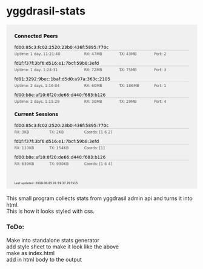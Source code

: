 # yggdrasil-stats

![peerstats](peerstats.png)

This small program collects stats from yggdrasil admin api and turns it into html.  
This is how it looks styled with css.  

### ToDo:

Make into standalone stats generator  
add style sheet to make it look like the above  
make as index.html  
add in html body to the output  
